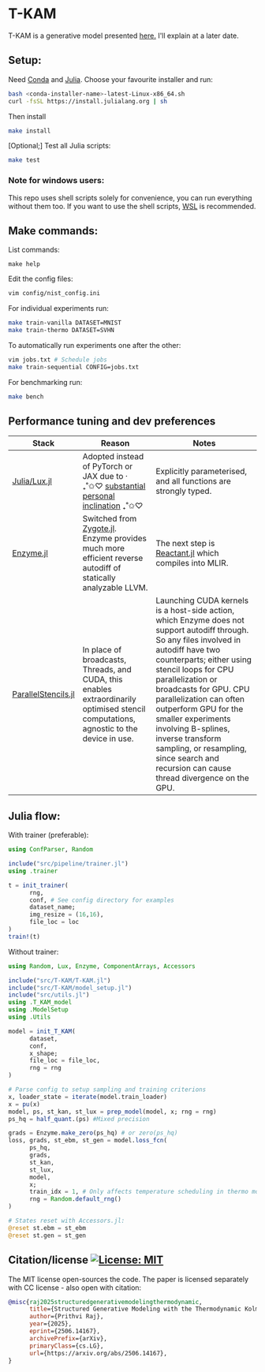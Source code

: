 # T-KAM 

T-KAM is a generative model presented [here.](https://www.arxiv.org/abs/2506.14167) I'll explain at a later date.

## Setup:

Need [Conda](https://docs.conda.io/projects/conda/en/latest/user-guide/install/index.html) and [Julia](https://github.com/JuliaLang/juliaup). Choose your favourite installer and run: 

```bash
bash <conda-installer-name>-latest-Linux-x86_64.sh
curl -fsSL https://install.julialang.org | sh
```

Then install

```bash
make install
```

[Optional;] Test all Julia scripts:

```bash
make test
```

### Note for windows users:

This repo uses shell scripts solely for convenience, you can run everything without them too. If you want to use the shell scripts, [WSL](https://learn.microsoft.com/en-us/windows/wsl/install) is recommended.

## Make commands:

List commands:
```
make help
```

Edit the config files:

```bash
vim config/nist_config.ini
```

For individual experiments run:

```bash
make train-vanilla DATASET=MNIST
make train-thermo DATASET=SVHN
```

To automatically run experiments one after the other:
```bash
vim jobs.txt # Schedule jobs
make train-sequential CONFIG=jobs.txt
```

For benchmarking run:

```bash
make bench
```

## Performance tuning and dev preferences

| Stack                                                                    | Reason                                                                                                                                                                                                                                                                                                      | Notes                                                                                                                                                                                                                                                                                                                                                                                                    |
|--------------------------------------------------------------------------|-------------------------------------------------------------------------------------------------------------------------------------------------------------------------------------------------------------------------------------------------------------------------------------------------------------|----------------------------------------------------------------------------------------------------------------------------------------------------------------------------------------------------------------------------------------------------------------------------------------------------------------------------------------------------------------------------------------------------------|
| [Julia/Lux.jl](https://github.com/LuxDL/Lux.jl)                                                             | Adopted instead of PyTorch or JAX due to ‧₊˚✩♡ [substantial personal inclination](https://www.linkedin.com/posts/prithvi-raj-eng_i-moved-from-pytorch-to-jax-to-julia-a-activity-7330842135534919681-9XJF?utm_source=share&utm_medium=member_desktop&rcm=ACoAADUTwcMBFnTsuwtIbYGuiSVLmSAnTVDeOQQ) ₊˚✩♡ | Explicitly parameterised, and all functions are strongly typed.                                                                                                                                                                                                                                                                                                                                              |
| [Enzyme.jl](https://enzyme.mit.edu/julia/stable/)                   | Switched from [Zygote.jl](https://github.com/FluxML/Zygote.jl). Enzyme provides much more efficient reverse autodiff of statically analyzable LLVM.                                                                                                                                                    | The next step is [Reactant.jl](https://github.com/EnzymeAD/Reactant.jl) which compiles into MLIR.                                                                                                                                                                                                                                                                                                                   |
| [ParallelStencils.jl](https://github.com/omlins/ParallelStencil.jl) | In place of broadcasts, Threads, and CUDA, this enables extraordinarily optimised stencil computations, agnostic to the device in use.                                                                                                                                                                           | Launching CUDA kernels is a host-side action, which Enzyme does not support autodiff through. So any files involved in autodiff have two counterparts; either using stencil loops for CPU parallelization or broadcasts for GPU. CPU parallelization can often outperform GPU for the smaller experiments involving B-splines, inverse transform sampling, or resampling, since search and recursion can cause thread divergence on the GPU. |

## Julia flow:

With trainer (preferable):

```julia
using ConfParser, Random

include("src/pipeline/trainer.jl")
using .trainer

t = init_trainer(
      rng, 
      conf, # See config directory for examples
      dataset_name; 
      img_resize = (16,16), 
      file_loc = loc
)
train!(t)
```

Without trainer:

```julia
using Random, Lux, Enzyme, ComponentArrays, Accessors

include("src/T-KAM/T-KAM.jl")
include("src/T-KAM/model_setup.jl")
include("src/utils.jl")
using .T_KAM_model
using .ModelSetup
using .Utils

model = init_T_KAM(
      dataset, 
      conf, 
      x_shape; 
      file_loc = file_loc, 
      rng = rng
)

# Parse config to setup sampling and training criterions
x, loader_state = iterate(model.train_loader)
x = pu(x)
model, ps, st_kan, st_lux = prep_model(model, x; rng = rng) 
ps_hq = half_quant.(ps) #Mixed precision

grads = Enzyme.make_zero(ps_hq) # or zero(ps_hq)
loss, grads, st_ebm, st_gen = model.loss_fcn(
      ps_hq,
      grads,
      st_kan,
      st_lux,
      model,
      x;
      train_idx = 1, # Only affects temperature scheduling in thermo model
      rng = Random.default_rng()
)

# States reset with Accessors.jl:
@reset st.ebm = st_ebm
@reset st.gen = st_gen
```

## Citation/license [![License: MIT](https://img.shields.io/badge/License-MIT-yellow.svg)](https://opensource.org/licenses/MIT)

The MIT license open-sources the code. The paper is licensed separately with CC license - also open with citation:

```bibtex
@misc{raj2025structuredgenerativemodelingthermodynamic,
      title={Structured Generative Modeling with the Thermodynamic Kolmogorov-Arnold Model}, 
      author={Prithvi Raj},
      year={2025},
      eprint={2506.14167},
      archivePrefix={arXiv},
      primaryClass={cs.LG},
      url={https://arxiv.org/abs/2506.14167}, 
}
```
